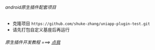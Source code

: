 ###### android原生插件配套项目
 - 克隆项目 `https://github.com/shuke-zhang/uniapp-plugin-test.git`
 - 请先打包自定义基座后再运行

###### 原生插件开发教程 ===> [点我](https://github.com/shuke-zhang/android-pugin-uniapp)